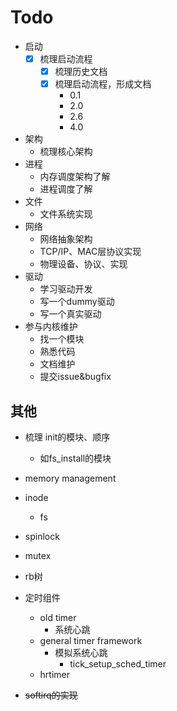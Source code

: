 # Todo
- 启动
    - [x] 梳理启动流程
        - [x] 梳理历史文档
        - [x] 梳理启动流程，形成文档
            - 0.1
            - 2.0
            - 2.6
            - 4.0
- 架构
    - 梳理核心架构
- 进程
    - 内存调度架构了解
    - 进程调度了解
- 文件
    - 文件系统实现
- 网络
    - 网络抽象架构
    - TCP/IP、MAC层协议实现
    - 物理设备、协议、实现
- 驱动
    - 学习驱动开发
    - 写一个dummy驱动
    - 写一个真实驱动
- 参与内核维护
    - 找一个模块
    - 熟悉代码
    - 文档维护
    - 提交issue&bugfix


## 其他
- 梳理 init的模块、顺序
    - 如fs_install的模块
- memory management
- inode
    - fs
- spinlock
- mutex
- rb树
- 定时组件
    - old timer
        - 系统心跳
    - general timer framework
        - 模拟系统心跳
            - tick_setup_sched_timer
    - hrtimer

- ~~softirq的实现~~